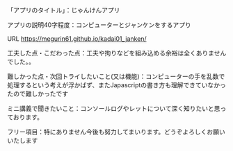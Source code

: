 「アプリのタイトル」：じゃんけんアプリ


アプリの説明40字程度：コンピューターとジャンケンをするアプり


URL
https://megurin61.github.io/kadai01_janken/


工夫した点・こだわった点：工夫や拘りなどを組み込める余裕は全くありませんでした。。


難しかった点・次回トライしたいこと(又は機能)：コンピューターの手を乱数で処理するという考えが浮かばず、またJapascriptの書き方も理解できていなかったので難しかったです


ミニ講義で聞きたいこと：コンソールログやレットについて深く知りたいと思っております。


フリー項目：特にありません今後も努力してまいります。どうぞよろしくお願いいたします
